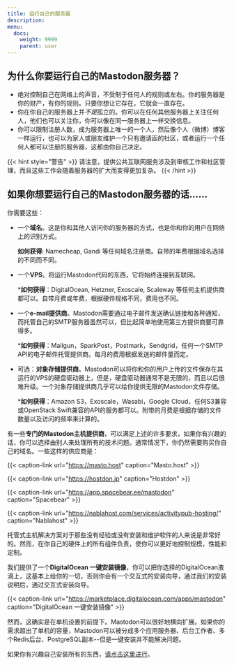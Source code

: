 ```yaml
---
title: 运行自己的服务器
description:
menu:
  docs:
    weight: 9999
    parent: user
---
```


## 为什么你要运行自己的Mastodon服务器？

- 绝对控制自己在网络上的声音，不受制于任何人的规则或左右。你的服务器是你的财产，有你的规则。只要你想让它存在，它就会一直存在。
- 你在你自己的服务器上并*不是*孤立的。你可以在任何其他服务器上关注任何人，他们也可以关注你，你可以像在同一服务器上一样交换信息。
- 你可以限制注册人数，成为服务器上唯一的一个人，然后像个人（微博）博客一样运行，也可以为家人或朋友维护一个只有邀请函的社区，或者运行一个任何人都可以注册的服务器，这都由你自己决定。

{{< hint style="警告" >}}
请注意，提供公共互联网服务涉及到审核工作和社区管理，而且这些工作会随着服务器的扩大而变得更加复杂。
{{< /hint >}}

## 如果你想要运行自己的Mastodon服务器的话……

你需要这些：

- 一个**域名**。这是你和其他人访问你的服务器的方式，也是你和你的用户在网络上的识别方式。

  **如何获得**: Namecheap, Gandi 等任何域名注册商。自带的年费根据域名选择的不同而不同。
  
- 一个**VPS**。将运行Mastodon代码的东西，它将始终连接到互联网。

  ***如何获得**：DigitalOcean, Hetzner, Exoscale, Scaleway 等任何主机提供商都可以。自带月费或年费，根据硬件规格不同，费用也不同。

- 一个**e-mail提供商**。Mastodon需要通过电子邮件发送确认链接和各种通知，而托管自己的SMTP服务器虽然可以，但比起简单地使用第三方提供商要可靠得多。

  ***如何获得**：Mailgun，SparkPost，Postmark，Sendgrid，任何一个SMTP API的电子邮件托管提供商。每月的费用根据发送的邮件量而定。

- 可选：**对象存储提供商**。Mastodon可以将你和你的用户上传的文件保存在其运行的VPS的硬盘驱动器上，但是，硬盘驱动器通常不是无限的，而且以后很难升级。一个对象存储提供商几乎可以给你提供无限的Mastodon文件存储。

  ***如何获得**：Amazon S3，Exoscale，Wasabi，Google Cloud，任何S3兼容或OpenStack Swift兼容的API的服务都可以。附带的月费是根据存储的文件数量以及访问的频率来计算的。

有一些**专门的Mastodon主机提供商**，可以满足上述的许多要求，如果你有兴趣的话，你可以选择由别人来处理所有的技术问题。通常情况下，你仍然需要购买你自己的域名。一些这样的供应商是：

{{< caption-link url="https://masto.host" caption="Masto.host" >}}

{{< caption-link url="https://hostdon.jp" caption="Hostdon" >}}

{{< caption-link url="https://app.spacebear.ee/mastodon" caption="Spacebear" >}}

{{< caption-link url="https://nablahost.com/services/activitypub-hosting/" caption="Nablahost" >}}

托管式主机解决方案对于那些没有经验或没有安装和维护软件的人来说是非常好的。然而，在你自己的硬件上的所有组件负责，使你可以更好地控制规模，性能和定制。

我们提供了一个**DigitalOcean 一键安装镜像**，你可以把你选择的DigitalOcean液滴上，这基本上给你的一切，否则你会有一个交互式的安装向导，通过我们的安装说明后，通过交互式安装向导。

{{< caption-link url="https://marketplace.digitalocean.com/apps/mastodon" caption="DigitalOcean 一键安装镜像" >}}

然而，这确实是在单机设置的前提下。Mastodon可以很好地横向扩展。如果你的需求超出了单机的容量，Mastodon可以被分成多个应用服务器、后台工作者、多个Redis后台、PostgreSQL副本--但是一键安装并不能解决问题。

如果你有兴趣自己安装所有的东西，[请点击这里进行](https://docs.joinmastodon.org/admin/prerequisites/)。
